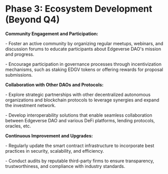 # Phase 3: Ecosystem Development (Beyond Q4)

**Community Engagement and Participation:**

\- Foster an active community by organizing regular meetups, webinars, and discussion forums to educate participants about Edgeverse DAO's mission and progress.

\- Encourage participation in governance processes through incentivization mechanisms, such as staking EDGV tokens or offering rewards for proposal submissions.

**Collaboration with Other DAOs and Protocols:**

\- Explore strategic partnerships with other decentralized autonomous organizations and blockchain protocols to leverage synergies and expand the investment network.

\- Develop interoperability solutions that enable seamless collaboration between Edgeverse DAO and various DeFi platforms, lending protocols, oracles, etc.

**Continuous Improvement and Upgrades:**

\- Regularly update the smart contract infrastructure to incorporate best practices in security, scalability, and efficiency.

\- Conduct audits by reputable third-party firms to ensure transparency, trustworthiness, and compliance with industry standards.

